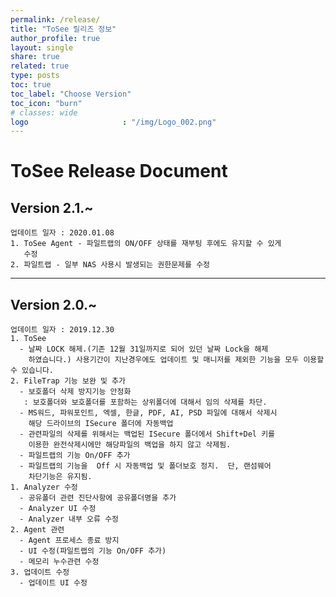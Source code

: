 ```yaml
---
permalink: /release/
title: "ToSee 릴리즈 정보"
author_profile: true
layout: single
share: true
related: true
type: posts
toc: true  
toc_label: "Choose Version"
toc_icon: "burn"
# classes: wide
logo                     : "/img/Logo_002.png"
---
```


# ToSee Release Document

## Version 2.1.~
    업데이트 일자 : 2020.01.08  
    1. ToSee Agent - 파일트랩의 ON/OFF 상태를 재부팅 후에도 유지할 수 있게
       수정 
    2. 파일트랩 - 일부 NAS 사용시 발생되는 권한문제를 수정    

****

## Version 2.0.~
    업데이트 일자 : 2019.12.30
    1. ToSee 
      - 날짜 LOCK 해제.(기존 12월 31일까지로 되어 있던 날짜 Lock을 해제
        하였습니다.) 사용기간이 지난경우에도 업데이트 및 매니저를 제외한 기능을 모두 이용할 수 있습니다.
    2. FileTrap 기능 보완 및 추가
      - 보호폴더 삭제 방지기능 안정화
       : 보호폴더와 보호폴더를 포함하는 상위폴더에 대해서 임의 삭제를 차단.
      - MS워드, 파워포인트, 엑셀, 한글, PDF, AI, PSD 파일에 대해서 삭제시
        해당 드라이브의 ISecure 폴더에 자동백업
      - 관련파일의 삭제를 위해서는 백업된 ISecure 폴더에서 Shift+Del 키를
        이용한 완전삭제시에만 해당파일의 백업을 하지 않고 삭제됨.
      - 파일트랩의 기능 On/OFF 추가
      - 파일트랩의 기능을  Off 시 자동백업 및 폴더보호 정지.  단, 랜섬웨어
        차단기능은 유지됨.
    1. Analyzer 수정
      - 공유폴더 관련 진단사항에 공유폴더명을 추가
      - Analyzer UI 수정
      - Analyzer 내부 오류 수정
    2. Agent 관련
      - Agent 프로세스 종료 방지
      - UI 수정(파일트랩의 기능 On/OFF 추가)
      - 메모리 누수관련 수정
    3. 업데이트 수정
      - 업데이트 UI 수정  
